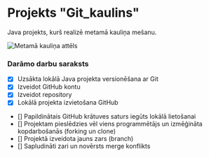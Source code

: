 ﻿# Projekts "Git_kaulins"
Java projekts, kurš realizē metamā kauliņa mešanu.

![Metamā kauliņa attēls](https://pngimg.com/uploads/dice/dice_PNG49.png)

### **Darāmo darbu saraksts** 
- [x] Uzsākta lokālā Java projekta versionēšana ar Git
- [x] Izveidot GitHub kontu
- [x] Izveidot repository
- [x] Lokālā projekta izvietošana GitHub
- [] Papildinātais GitHub krātuves saturs iegūts lokālā lietošanai
- [] Projektam pieslēdzies vēl viens programmētājs un izmēģināta kopdarbošanās (forking un clone)
- [] Projektā izveidota jauns zars (branch)
- [] Sapludināti zari un novērsts merge konflikts
